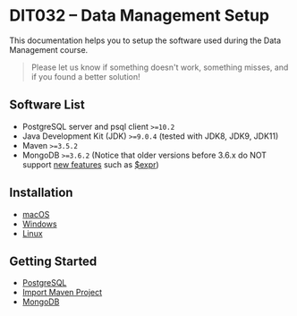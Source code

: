 # DIT032 – Data Management Setup

This documentation helps you to setup the software used during the Data Management course.

> Please let us know if something doesn't work, something misses, and if you found a better solution!

## Software List

* PostgreSQL server and psql client `>=10.2`
* Java Development Kit (JDK) `>=9.0.4` (tested with JDK8, JDK9, JDK11)
* Maven `>=3.5.2`
* MongoDB `>=3.6.2` (Notice that older versions before 3.6.x do NOT support [new features](https://docs.mongodb.com/master/release-notes/3.6/) such as [$expr](https://docs.mongodb.com/master/reference/operator/query/expr/#op._S_expr))

## Installation

* [macOS](macOS.md)
* [Windows](Windows.md)
* [Linux](Linux.md)

## Getting Started

* [PostgreSQL](PostgreSQL.md)
* [Import Maven Project](Maven.md)
* [MongoDB](MongoDB.md)
